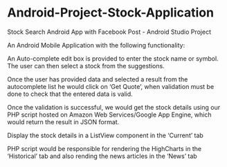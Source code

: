 # Android-Project-Stock-Application

Stock Search Android App with Facebook Post - Android Studio Project

An Android Mobile Application with the following functionality:

An Auto-complete edit box is provided to enter the stock name or symbol. The user can then select 
a stock from the suggestions.

Once the user has provided data and selected a result from the autocomplete list he would 
click on ‘Get Quote’, when validation must be done to check that the entered data is valid.

Once the validation is successful, we would get the stock details using our PHP script hosted 
on Amazon Web Services/Google App Engine, which would return the result in JSON format.

Display the stock details in a ListView component in the ‘Current’ tab

PHP script would be responsible for rendering the HighCharts in the ‘Historical’ 
tab and also rending the news articles in the ‘News’ tab

